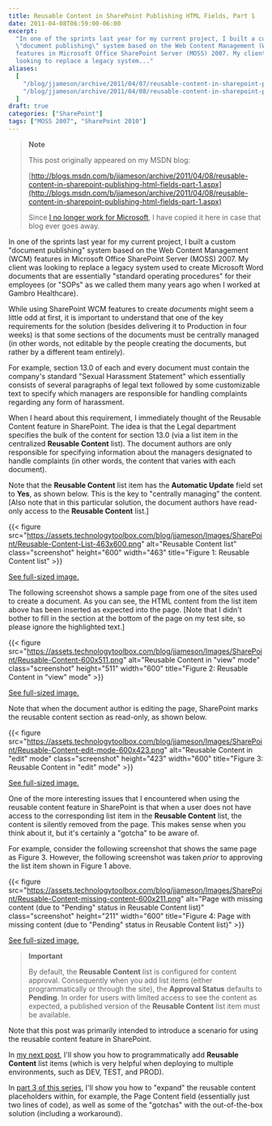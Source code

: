 ```yaml
---
title: Reusable Content in SharePoint Publishing HTML Fields, Part 1
date: 2011-04-08T06:59:00-06:00
excerpt:
  "In one of the sprints last year for my current project, I built a custom
  \"document publishing\" system based on the Web Content Management (WCM)
  features in Microsoft Office SharePoint Server (MOSS) 2007. My client was
  looking to replace a legacy system..."
aliases:
  [
    "/blog/jjameson/archive/2011/04/07/reusable-content-in-sharepoint-publishing-html-fields-part-1.aspx",
    "/blog/jjameson/archive/2011/04/08/reusable-content-in-sharepoint-publishing-html-fields-part-1.aspx",
  ]
draft: true
categories: ["SharePoint"]
tags: ["MOSS 2007", "SharePoint 2010"]
---
```


> **Note**
>
> This post originally appeared on my MSDN blog:
>
> [http://blogs.msdn.com/b/jjameson/archive/2011/04/08/reusable-content-in-sharepoint-publishing-html-fields-part-1.aspx](http://blogs.msdn.com/b/jjameson/archive/2011/04/08/reusable-content-in-sharepoint-publishing-html-fields-part-1.aspx)
>
> Since
> [I no longer work for Microsoft](/blog/jjameson/2011/09/02/last-day-with-microsoft),
> I have copied it here in case that blog ever goes away.

In one of the sprints last year for my current project, I built a custom
"document publishing" system based on the Web Content Management (WCM) features
in Microsoft Office SharePoint Server (MOSS) 2007. My client was looking to
replace a legacy system used to create Microsoft Word documents that are
essentially "standard operating procedures" for their employees (or "SOPs" as we
called them many years ago when I worked at Gambro Healthcare).

While using SharePoint WCM features to create *documents* might seem a little
odd at first, it is important to understand that one of the key requirements for
the solution (besides delivering it to Production in four weeks) is that some
sections of the documents must be centrally managed (in other words, not
editable by the people creating the documents, but rather by a different team
entirely).

For example, section 13.0 of each and every document must contain the company's
standard "Sexual Harassment Statement" which essentially consists of several
paragraphs of legal text followed by some customizable text to specify which
managers are responsible for handling complaints regarding any form of
harassment.

When I heard about this requirement, I immediately thought of the Reusable
Content feature in SharePoint. The idea is that the Legal department specifies
the bulk of the content for section 13.0 (via a list item in the centralized
**Reusable Content** list). The document authors are only responsible for
specifying information about the managers designated to handle complaints (in
other words, the content that varies with each document).

Note that the **Reusable Content** list item has the **Automatic Update** field
set to **Yes**, as shown below. This is the key to "centrally managing" the
content. [Also note that in this particular solution, the document authors have
read-only access to the **Reusable Content** list.]

{{< figure
src="https://assets.technologytoolbox.com/blog/jjameson/Images/SharePoint/Reusable-Content-List-463x600.png"
alt="Reusable Content list" class="screenshot" height="600" width="463"
title="Figure 1: Reusable Content list" >}}

[See full-sized image.](https://assets.technologytoolbox.com/blog/jjameson/Images/SharePoint/Reusable-Content-List-991x1285.png)

The following screenshot shows a sample page from one of the sites used to
create a document. As you can see, the HTML content from the list item above has
been inserted as expected into the page. [Note that I didn't bother to fill in
the section at the bottom of the page on my test site, so please ignore the
highlighted text.]

{{< figure
src="https://assets.technologytoolbox.com/blog/jjameson/Images/SharePoint/Reusable-Content-600x511.png"
alt="Reusable Content in \"view\" mode" class="screenshot" height="511"
width="600" title="Figure 2: Reusable Content in \"view\" mode" >}}

[See full-sized image.](https://assets.technologytoolbox.com/blog/jjameson/Images/SharePoint/Reusable-Content-1006x857.png)

Note that when the document author is editing the page, SharePoint marks the
reusable content section as read-only, as shown below.

{{< figure
src="https://assets.technologytoolbox.com/blog/jjameson/Images/SharePoint/Reusable-Content-edit-mode-600x423.png"
alt="Reusable Content in \"edit\" mode" class="screenshot" height="423"
width="600" title="Figure 3: Reusable Content in \"edit\" mode" >}}

[See full-sized image.](https://assets.technologytoolbox.com/blog/jjameson/Images/SharePoint/Reusable-Content-edit-mode-1011x713.png)

One of the more interesting issues that I encountered when using the reusable
content feature in SharePoint is that when a user does not have access to the
corresponding list item in the **Reusable Content** list, the content is
silently removed from the page. This makes sense when you think about it, but
it's certainly a "gotcha" to be aware of.

For example, consider the following screenshot that shows the same page as
Figure 3. However, the following screenshot was taken *prior* to approving the
list item shown in Figure 1 above.

{{< figure
src="https://assets.technologytoolbox.com/blog/jjameson/Images/SharePoint/Reusable-Content-missing-content-600x211.png"
alt="Page with missing content (due to \"Pending\" status in Reusable Content list)"
class="screenshot" height="211" width="600"
title="Figure 4: Page with missing content (due to \"Pending\" status in Reusable Content list)" >}}

[See full-sized image.](https://assets.technologytoolbox.com/blog/jjameson/Images/SharePoint/Reusable-Content-missing-content-1006x353.png)

> **Important**
>
> By default, the **Reusable Content** list is configured for content approval.
> Consequently when you add list items (either programmatically or through the
> site), the **Approval Status** defaults to **Pending**. In order for users
> with limited access to see the content as expected, a published version of the
> **Reusable Content** list item must be available.

Note that this post was primarily intended to introduce a scenario for using the
reusable content feature in SharePoint.

In
[my next post](/blog/jjameson/2011/04/13/reusable-content-in-sharepoint-publishing-html-fields-part-2),
I'll show you how to programmatically add **Reusable Content** list items (which
is very helpful when deploying to multiple environments, such as DEV, TEST, and
PROD).

In
[part 3 of this series](/blog/jjameson/2011/04/14/reusable-content-in-sharepoint-publishing-html-fields-part-3),
I'll show you how to "expand" the reusable content placeholders within, for
example, the Page Content field (essentially just two lines of code), as well as
some of the "gotchas" with the out-of-the-box solution (including a workaround).
